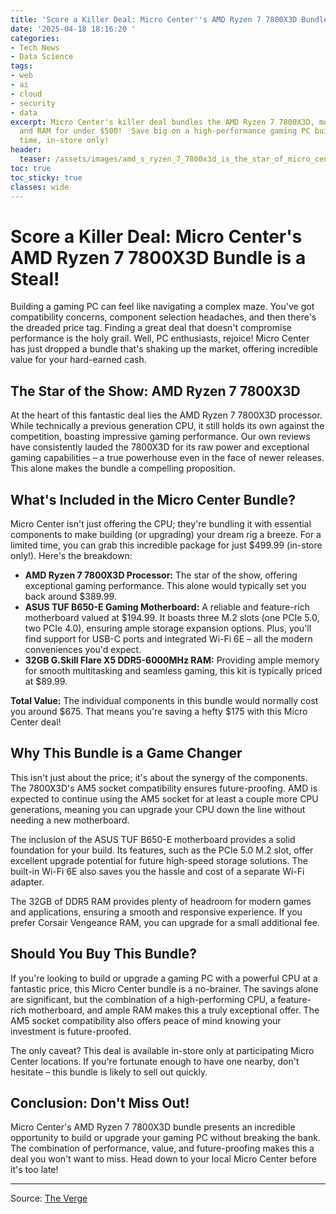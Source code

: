```yaml
---
title: 'Score a Killer Deal: Micro Center''s AMD Ryzen 7 7800X3D Bundle is a Steal!'
date: '2025-04-18 18:16:20 '
categories:
- Tech News
- Data Science
tags:
- web
- ai
- cloud
- security
- data
excerpt: Micro Center's killer deal bundles the AMD Ryzen 7 7800X3D, motherboard,
  and RAM for under $500!  Save big on a high-performance gaming PC build.  Limited
  time, in-store only!
header:
  teaser: /assets/images/amd_s_ryzen_7_7800x3d_is_the_star_of_micro_center__20250418181619.jpg
toc: true
toc_sticky: true
classes: wide
---
```


# Score a Killer Deal: Micro Center's AMD Ryzen 7 7800X3D Bundle is a Steal!

Building a gaming PC can feel like navigating a complex maze.  You've got compatibility concerns, component selection headaches, and then there's the dreaded price tag.  Finding a great deal that doesn't compromise performance is the holy grail.  Well, PC enthusiasts, rejoice! Micro Center has just dropped a bundle that's shaking up the market, offering incredible value for your hard-earned cash.

## The Star of the Show: AMD Ryzen 7 7800X3D

At the heart of this fantastic deal lies the AMD Ryzen 7 7800X3D processor.  While technically a previous generation CPU, it still holds its own against the competition, boasting impressive gaming performance.  Our own reviews have consistently lauded the 7800X3D for its raw power and exceptional gaming capabilities – a true powerhouse even in the face of newer releases.  This alone makes the bundle a compelling proposition.

## What's Included in the Micro Center Bundle?

Micro Center isn't just offering the CPU; they're bundling it with essential components to make building (or upgrading) your dream rig a breeze.  For a limited time, you can grab this incredible package for just $499.99 (in-store only!).  Here's the breakdown:

* **AMD Ryzen 7 7800X3D Processor:** The star of the show, offering exceptional gaming performance.  This alone would typically set you back around $389.99.
* **ASUS TUF B650-E Gaming Motherboard:** A reliable and feature-rich motherboard valued at $194.99.  It boasts three M.2 slots (one PCIe 5.0, two PCIe 4.0), ensuring ample storage expansion options.  Plus, you'll find support for USB-C ports and integrated Wi-Fi 6E – all the modern conveniences you'd expect.
* **32GB G.Skill Flare X5 DDR5-6000MHz RAM:**  Providing ample memory for smooth multitasking and seamless gaming, this kit is typically priced at $89.99.

**Total Value:**  The individual components in this bundle would normally cost you around $675.  That means you're saving a hefty $175 with this Micro Center deal!

##  Why This Bundle is a Game Changer

This isn't just about the price; it's about the synergy of the components. The 7800X3D's AM5 socket compatibility ensures future-proofing.  AMD is expected to continue using the AM5 socket for at least a couple more CPU generations, meaning you can upgrade your CPU down the line without needing a new motherboard.

The inclusion of the ASUS TUF B650-E motherboard provides a solid foundation for your build.  Its features, such as the PCIe 5.0 M.2 slot, offer excellent upgrade potential for future high-speed storage solutions.  The built-in Wi-Fi 6E also saves you the hassle and cost of a separate Wi-Fi adapter.

The 32GB of DDR5 RAM provides plenty of headroom for modern games and applications, ensuring a smooth and responsive experience.  If you prefer Corsair Vengeance RAM, you can upgrade for a small additional fee.

##  Should You Buy This Bundle?

If you're looking to build or upgrade a gaming PC with a powerful CPU at a fantastic price, this Micro Center bundle is a no-brainer. The savings alone are significant, but the combination of a high-performing CPU, a feature-rich motherboard, and ample RAM makes this a truly exceptional offer.  The AM5 socket compatibility also offers peace of mind knowing your investment is future-proofed.

The only caveat? This deal is available in-store only at participating Micro Center locations.  If you're fortunate enough to have one nearby, don't hesitate – this bundle is likely to sell out quickly.

## Conclusion:  Don't Miss Out!

Micro Center's AMD Ryzen 7 7800X3D bundle presents an incredible opportunity to build or upgrade your gaming PC without breaking the bank.  The combination of performance, value, and future-proofing makes this a deal you won't want to miss.  Head down to your local Micro Center before it's too late!


---

Source: [The Verge](https://www.theverge.com/tech/651921/amd-ryzen-7-7800x3d-bundle-microcenter-deal-sale)